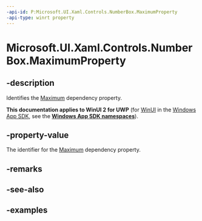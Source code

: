 ```yaml
---
-api-id: P:Microsoft.UI.Xaml.Controls.NumberBox.MaximumProperty
-api-type: winrt property
---
```


# Microsoft.UI.Xaml.Controls.NumberBox.MaximumProperty

<!--
public static Windows.UI.Xaml.DependencyProperty MaximumProperty { get; }
-->

## -description

Identifies the [Maximum](numberbox_maximum.md) dependency property.

**This documentation applies to WinUI 2 for UWP** (for [WinUI](/windows/apps/winui/winui3/) in the [Windows App SDK](/windows/apps/windows-app-sdk/), see the **[Windows App SDK namespaces](/windows/windows-app-sdk/api/winrt/)**).

## -property-value

The identifier for the [Maximum](numberbox_maximum.md) dependency property.

## -remarks

## -see-also

## -examples

